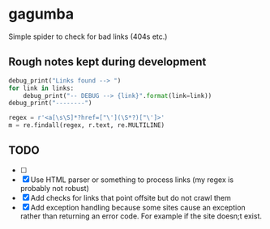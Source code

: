 # gagumba

Simple spider to check for bad links (404s etc.)

## Rough notes kept during development

``` python
debug_print("Links found --> ")
for link in links:
    debug_print("-- DEBUG --> {link}".format(link=link))
debug_print("--------")
```

``` python
regex = r'<a[\s\S]*?href=["\'](\S*?)["\']>'
m = re.findall(regex, r.text, re.MULTILINE)
```

## TODO

- [ ]
- [x] Use HTML parser or something to process links (my regex is probably not robust)
- [x] Add checks for links that point offsite but do not crawl them
- [x] Add exception handling because some sites cause an exception rather than returning an error code. For example if the site doesn;t          exist.
